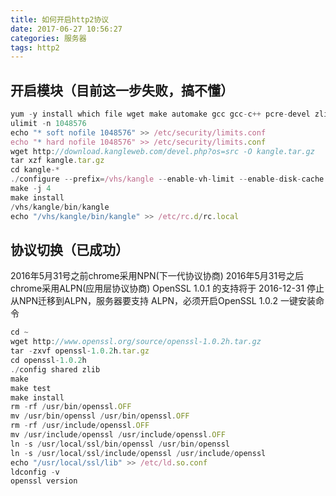 ```yaml
---
title: 如何开启http2协议
date: 2017-06-27 10:56:27
categories: 服务器
tags: http2
---
```

## 开启模块（目前这一步失败，搞不懂）

```js
yum -y install which file wget make automake gcc gcc-c++ pcre-devel zlib-devel openssl-devel sqlite-devel quota unzip bzip2
ulimit -n 1048576
echo "* soft nofile 1048576" >> /etc/security/limits.conf
echo "* hard nofile 1048576" >> /etc/security/limits.conf
wget http://download.kangleweb.com/devel.php?os=src -O kangle.tar.gz
tar xzf kangle.tar.gz
cd kangle-*
./configure --prefix=/vhs/kangle --enable-vh-limit --enable-disk-cache --enable-ipv6 --enable-ssl --enable-http2
make -j 4
make install
/vhs/kangle/bin/kangle
echo "/vhs/kangle/bin/kangle" >> /etc/rc.d/rc.local
```

## 协议切换（已成功）
2016年5月31号之前chrome采用NPN(下一代协议协商)
2016年5月31号之后chrome采用ALPN(应用层协议协商)
OpenSSL 1.0.1 的支持将于 2016-12-31 停止
从NPN迁移到ALPN，服务器要支持 ALPN，必须开启OpenSSL 1.0.2
一键安装命令
```js
cd ~
wget http://www.openssl.org/source/openssl-1.0.2h.tar.gz
tar -zxvf openssl-1.0.2h.tar.gz
cd openssl-1.0.2h
./config shared zlib
make
make test
make install
rm -rf /usr/bin/openssl.OFF
mv /usr/bin/openssl /usr/bin/openssl.OFF
rm -rf /usr/include/openssl.OFF
mv /usr/include/openssl /usr/include/openssl.OFF
ln -s /usr/local/ssl/bin/openssl /usr/bin/openssl
ln -s /usr/local/ssl/include/openssl /usr/include/openssl
echo "/usr/local/ssl/lib" >> /etc/ld.so.conf
ldconfig -v
openssl version
```

